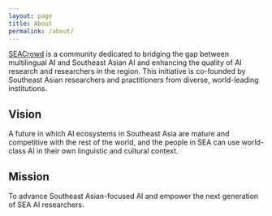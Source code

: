```yaml
---
layout: page
title: About
permalink: /about/
---
```


[SEACrowd](https://seacrowd.github.io/) is a community dedicated to bridging the gap between multilingual AI and Southeast Asian AI and enhancing the quality of AI research and researchers in the region. This initiative is co-founded by Southeast Asian researchers and practitioners from diverse, world-leading institutions.

## Vision

A future in which AI ecosystems in Southeast Asia are mature and competitive with the rest of the world, and the people in SEA can use world-class AI in their own linguistic and cultural context.

## Mission

To advance Southeast Asian-focused AI and empower the next generation of SEA AI researchers.
